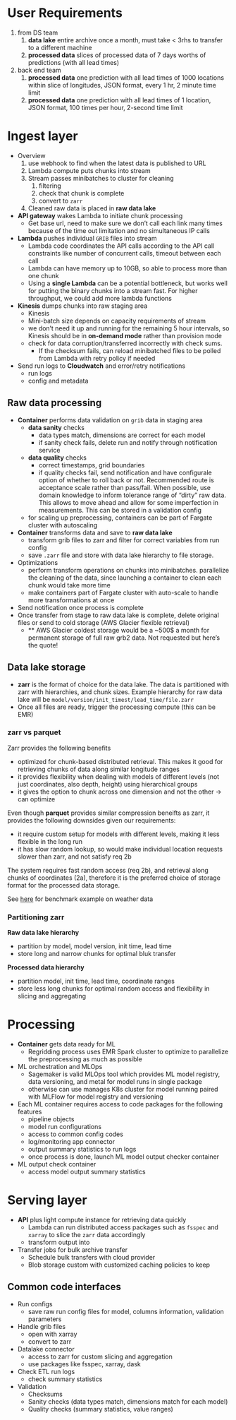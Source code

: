 # User Requirements

1. from DS team 
    1. ********************data lake******************** entire archive once a month, must take < 3rhs to transfer to a different machine
    2. **processed data** slices of processed data of 7 days worths of predictions (with all lead times) 
2. back end team
    1. **processed data** one prediction with all lead times of 1000 locations within slice of longitudes, JSON format, every 1 hr, 2 minute time limit
    2. **processed data** one prediction with all lead times of 1 location, JSON format, 100 times per hour, 2-second time limit

# Ingest layer

- Overview
    1. use webhook to find when the latest data is published to URL
    2. Lambda compute puts chunks into stream
    3. Stream passes minibatches to cluster for cleaning
        1. filtering
        2. check that chunk is complete
        3. convert to `zarr` 
    4. Cleaned raw data is placed in ****************************raw data lake****************************
- **API gateway** wakes Lambda to initiate chunk processing
    - Get base url, need to make sure we don’t call each link many times because of the time out limitation and no simultaneous IP calls
- **Lambda** pushes individual `GRIB` files into stream
    - Lambda code coordinates the API calls according to the API call constraints like number of concurrent calls, timeout between each call
    - Lambda can have memory up to 10GB, so able to process more than one chunk
    - Using a **single Lambda** can be a potential bottleneck, but works well for putting the binary chunks into a stream fast. For higher throughput, we could add more lambda functions
- **Kinesis** dumps chunks into raw staging area
    - Kinesis
    - Mini-batch size depends on capacity requirements of stream
    - we don’t need it up and running for the remaining 5 hour intervals, so Kinesis should be in **on-demand mode** rather than provision mode
    - check for data corruption/transferred incorrectly with check sums.
        - If the checksum fails, can reload minibatched files to be polled from Lambda with retry policy if needed
- Send run logs to **********Cloudwatch********** and error/retry notifications
    - run logs
    - config and metadata

## Raw data processing

- ********************Container******************** performs data validation on `grib` data in staging area
    - **data sanity** checks
        - data types match, dimensions are correct for each model
        - if sanity check fails, delete run and notify through notification service
    - **data quality** checks
        - correct timestamps, grid boundaries
        - if quality checks fail, send notification and have configurale option of whether to roll back or not. Recommended route is acceptance scale rather than pass/fail. When possible, use domain knowledge to inform tolerance range of “dirty” raw data. This allows to move ahead and allow for some imperfection in measurements. This can be stored in a validation config
    - for scaling up preprocessing, containers can be part of Fargate cluster with autoscaling
- ******************Container****************** transforms data and save to **********************raw data lake**********************
    - transform grib files to zarr and filter for correct variables from run config
    - save `.zarr` file and store with data lake hierarchy to file storage.
- Optimizations
    - perform transform operations on chunks into minibatches. parallelize the cleaning of the data, since launching a container to clean each chunk would take more time
    - make containers part of Fargate cluster with auto-scale to handle more transformations at once
- Send notification once process is complete
- Once transfer from stage to raw data lake is complete, delete original files or send to cold storage (AWS Glacier flexible retrieval)
    - ** AWS Glacier coldest storage would be a ~500$ a month for permanent storage of full raw grb2 data. Not requested but here’s the quote!

## Data lake storage

- **********zarr********** is the format of choice for the data lake. The data is partitioned with zarr with hierarchies, and chunk sizes. Example hierarchy for raw data lake will be `model/version/init_timest/lead_time/file.zarr`
- Once all files are ready, trigger the processing compute (this can be EMR)

### zarr vs parquet

Zarr provides the following benefits

- optimized for chunk-based distributed retrieval. This makes it good for retrieving chunks of data along similar longitude ranges
- it provides flexibility when dealing with models of different levels (not just coordinates, also depth, height) using hierarchical groups
- it gives the option to chunk across one dimension and not the other → can optimize

Even though **parquet** provides similar compression beneifts as zarr, it provides the following downsides given our requirements:

- it require custom setup for models with different levels, making it less flexible in the long run
- it has slow random lookup, so would make individual location requests slower than zarr, and not satisfy req 2b

The system requires fast random access (req 2b), and retrieval along chunks of coordinates (2a), therefore it is the preferred choice of storage format for the processed data storage.

See [here](https://www.azavea.com/blog/2022/09/22/benchmarking-zarr-and-parquet-data-retrieval-using-the-national-water-model-nwm-in-a-cloud-native-environment/) for benchmark example on weather data

### Partitioning zarr

**Raw data lake hierarchy** 

- partition by model, model version, init time, lead time
- store long and narrow chunks for optimal bluk transfer

**Processed data hierarchy** 

- partition model, init time, lead time, coordinate ranges
- store less long chunks for optimal random access and flexibility in slicing and aggregating

# Processing

- ******************Container****************** gets data ready for ML
    - Regridding process uses EMR Spark cluster to optimize to parallelize the preprocessing as much as possible
- ML orchestration and MLOps
    - Sagemaker is valid MLOps tool which provides ML model registry, data versioning, and metal for model runs in single package
    - otherwise can use manages K8s cluster for model running paired with MLFlow for model registry and versioning
- Each ML container requires access to code packages for the following features
    - pipeline objects
    - model run configurations
    - access to common config codes
    - log/monitoring app connector
    - output summary statistics to run logs
    - once process is done, launch ML model output checker container
- ML output check container
    - access model output summary statistics

# Serving layer

- ************************API************************ plus light compute instance for retrieving data quickly
    - Lambda can run distributed access packages such as `fsspec` and  `xarray` to slice the `zarr` data accordingly
    - transform output into
- Transfer jobs for bulk archive transfer
    - Schedule bulk transfers with cloud provider
    - Blob storage custom with customized caching policies to keep

## Common code interfaces

- Run configs
    - save raw run config files for model, columns information, validation parameters
- Handle grib files
    - open with xarray
    - convert to zarr
- Datalake connector
    - access to zarr for custom slicing and aggregation
    - use packages like fsspec, xarray, dask
- Check ETL run logs
    - check summary statistics
- Validation
    - Checksums
    - Sanity checks (data types match, dimensions match for each model)
    - Quality checks (summary statistics, value ranges)

